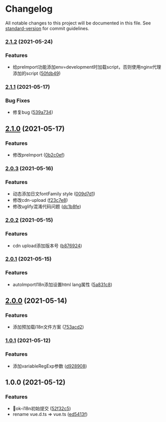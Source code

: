 # Changelog

All notable changes to this project will be documented in this file. See [standard-version](https://github.com/conventional-changelog/standard-version) for commit guidelines.

### [2.1.2](https://github.com/yigo-fe/ok-i18n/compare/v2.1.1...v2.1.2) (2021-05-24)


### Features

* 给preImport功能添加env=development时加载script，否则使用nginx代理添加的script ([50fdb49](https://github.com/yigo-fe/ok-i18n/commit/50fdb4930f975e3a2afe1e615d84cc32a006014c))

### [2.1.1](https://github.com/yigo-fe/ok-i18n/compare/v2.1.0...v2.1.1) (2021-05-17)


### Bug Fixes

* 修复bug ([539a734](https://github.com/yigo-fe/ok-i18n/commit/539a7345822d57ca8d4df7d92d97251087560909))

## [2.1.0](https://github.com/yigo-fe/ok-i18n/compare/v2.0.3...v2.1.0) (2021-05-17)


### Features

* 修改preImport ([0b2c0ef](https://github.com/yigo-fe/ok-i18n/commit/0b2c0ef79cb7d418851424e484a844a0282d6199))

### [2.0.3](https://github.com/yigo-fe/ok-i18n/compare/v2.0.2...v2.0.3) (2021-05-16)


### Features

* 动态添加日文fontFamily style ([009d7d1](https://github.com/yigo-fe/ok-i18n/commit/009d7d1c24700312d72c0e42ca92fb18800dcb23))
* 修改cdn-upload ([f23c7e8](https://github.com/yigo-fe/ok-i18n/commit/f23c7e8b296532e0adc7fc2f5dc6c06c5fd29199))
* 修改uglify混淆代码问题 ([dc1b8fe](https://github.com/yigo-fe/ok-i18n/commit/dc1b8fe571b7ab401ff2593f44263853745ff011))

### [2.0.2](https://github.com/yigo-fe/ok-i18n/compare/v2.0.1...v2.0.2) (2021-05-15)


### Features

* cdn upload添加版本号 ([b876924](https://github.com/yigo-fe/ok-i18n/commit/b87692437a84c6f30645122d87b48dab4fa18264))

### [2.0.1](https://github.com/yigo-fe/ok-i18n/compare/v2.0.0...v2.0.1) (2021-05-15)


### Features

* autoImportI18n添加设置html lang属性 ([5a831c8](https://github.com/yigo-fe/ok-i18n/commit/5a831c85294d333b37020cbee101d08b5682d946))

## [2.0.0](https://github.com/yigo-fe/ok-i18n/compare/v1.0.1...v2.0.0) (2021-05-14)


### Features

* 添加预加载i18n文件方案 ([753acd2](https://github.com/yigo-fe/ok-i18n/commit/753acd26bc2030ecdbf2bd245fbc08525bb48c40))

### [1.0.1](https://github.com/yigo-fe/ok-i18n/compare/v1.0.0...v1.0.1) (2021-05-12)


### Features

* 添加variableRegExp参数 ([d928908](https://github.com/yigo-fe/ok-i18n/commit/d9289089408f8afd5634b9d2f19f2246be786c79))

## 1.0.0 (2021-05-12)


### Features

* :rocket:ok-i18n初始提交 ([52f32c5](https://github.com/yigo-fe/ok-i18n/commit/52f32c5cd6d147cdfe23a756b65d277a7288c8f1))
* rename vue.d.ts => vue.ts ([ed5413f](https://github.com/yigo-fe/ok-i18n/commit/ed5413fc01f80bac6bbc75a1180ee488796b0bf3))
